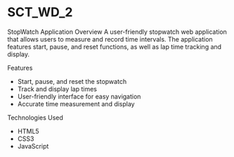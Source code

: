 # SCT_WD_2
StopWatch Application
Overview
A user-friendly stopwatch web application that allows users to measure and record time intervals. The application features start, pause, and reset functions, as well as lap time tracking and display.

Features
- Start, pause, and reset the stopwatch
- Track and display lap times
- User-friendly interface for easy navigation
- Accurate time measurement and display

Technologies Used
- HTML5
- CSS3
- JavaScript
